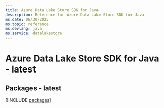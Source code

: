 ```yaml
---
title: Azure Data Lake Store SDK for Java
description: Reference for Azure Data Lake Store SDK for Java
ms.date: 06/30/2025
ms.topic: reference
ms.devlang: java
ms.service: datalakestore
---
```

# Azure Data Lake Store SDK for Java - latest
## Packages - latest
[!INCLUDE [packages](data-lake-store-index.md)]